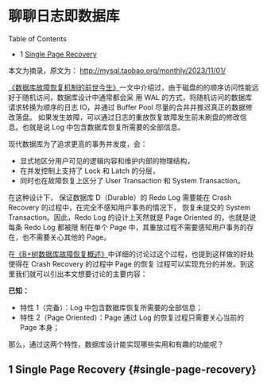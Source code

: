 # 聊聊日志即数据库


<div class="ox-hugo-toc toc has-section-numbers">

<div class="heading">Table of Contents</div>

- <span class="section-num">1</span> [Single Page Recovery](#single-page-recovery)

</div>
<!--endtoc-->


本文为摘录，原文为： http://mysql.taobao.org/monthly/2023/11/01/

[《数据库故障恢复机制的前世今生》](http://catkang.github.io/2019/01/16/crash-recovery.html)一文中介绍过，由于磁盘的的顺序访问性能远好于随机访问，数据库设计中通常都会采
用 WAL 的方式，将随机访问的数据库请求转换为顺序的日志 IO，并通过 Buffer Pool 尽量的合并并推迟真正的数据修改落盘。
如果发生故障，可以通过日志的重放恢复故障发生前未刷盘的修改信息。也就是说 Log 中包含数据库恢复所需要的全部信息。

现代数据库为了追求更高的事务并发度，会：

-   显式地区分用户可见的逻辑内容和维护内部的物理结构，
-   在并发控制上支持了 Lock 和 Latch 的分层，
-   同时也在故障恢复上区分了 User Transaction 和 System Transaction。

在这种设计下， 保证数据库 D（Durable）的 Redo Log 需要能在 Crash Recovery 的过程中，在完全不感知用户事务的情况下，
恢复未提交的 System Transaction。因此，Redo Log 的设计上天然就是 Page Oriented 的，也就是说每条 Redo Log 都被限
制在单个 Page 中，其重放过程不需要感知用户事务的存在，也不需要关心其他的 Page。

在[《B+树数据库故障恢复概述》](http://catkang.github.io/2022/10/05/btree-crash-recovery.html)中详细的讨论过这个过程，也提到这样做的好处使得在 Crash Recovery 的过程中 Page 的恢复
过程可以实现充分的并发。到这里我们就可以引出本文想要讨论的主要内容：

**已知：**

-   特性 1（完备）：Log 中包含数据库恢复所需要的全部信息；
-   特性 2（Page Oriented）：Page 通过 Log 的恢复过程只需要关心当前的 Page 本身；

那么，通过这两个特性，数据库设计能实现哪些实用和有趣的功能呢？


## <span class="section-num">1</span> Single Page Recovery {#single-page-recovery}

